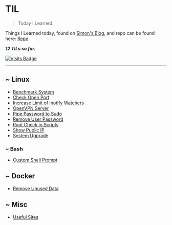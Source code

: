 # TIL

> Today I Learned

Things I Learned today, found on [Simon's Blog](https://simonwillison.net/2020/Apr/20/self-rewriting-readme/), and repo can be found here: [Repo](https://github.com/jbranchaud/til)

**_12 TILs so far._**

[![Visits Badge](https://badges.pufler.dev/visits/crazyuploader/TIL)](https://badges.pufler.dev)

---

## ~ Linux

- [Benchmark System](linux/benchmark-system.md)
- [Check Open Port](linux/check-open-port.md)
- [Increase Limit of Inotify Watchers](linux/increase-limit-of-inotify-watchers.md)
- [OpenVPN Server](linux/openvpn-server.md)
- [Pipe Password to Sudo](linux/pipe-password-to-sudo.md)
- [Remove User Password](linux/remove-user-password.md)
- [Root Check in Scripts](linux/root-check.md)
- [Show Public IP](linux/show-public-ip.md)
- [System Ugprade](linux/system-upgrade.md)

### ~ Bash

- [Custom Shell Prompt](linux/bash/custom-shell-prompt.md)

## ~ Docker

- [Remove Unused Data](docker/remove-unused-data.md)

## ~ Misc

- [Useful Sites](useful-sites.md)
